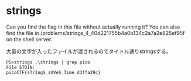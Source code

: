 # strings
Can you find the flag in this file without actually running it? You can also find the file in /problems/strings_4_40d221755b4a0b134c2a7a2e825ef95f on the shell server. 

大量の文字が入ったファイルが渡されるのでタイトル通りstringsする。

```
PS>strings .\strings | grep pico
File STDIN:
picoCTF{sTrIngS_sAVeS_Time_d3ffa29c}
```

